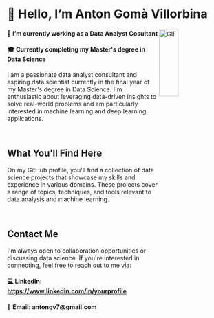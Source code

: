 <h1> 👋 Hello, I’m Anton Gomà Villorbina</h1>

<img align=right top='100' height='20%' width='30%' alt="GIF" src='https://media2.giphy.com/media/qgQUggAC3Pfv687qPC/giphy.gif?cid=ecf05e47h3asshrkbwtnb4vjwnko03r7zie1rgnhi6ups9zn&rid=giphy.gif&ct=g'></img>


<h4>💼 I’m currently working as a Data Analyst Cosultant</h4>
<h4>🎓 Currently completing my Master's degree in Data Science</h4>

<p>I am a passionate data analyst consultant and aspiring data scientist currently in the final year of my Master's degree in Data Science. I'm enthusiastic about leveraging data-driven insights to solve real-world problems and am particularly interested in machine learning and deep learning applications.</p>



<br>
<h2>What You'll Find Here</h2>

<p>On my GitHub profile, you'll find a collection of data science projects that showcase my skills and experience in various domains. These projects cover a range of topics, techniques, and tools relevant to data analysis and machine learning.</p>

<br>
<h2>Contact Me</h2>
<p>I'm always open to collaboration opportunities or discussing data science. If you're interested in connecting, feel free to reach out to me via:</p>

<h4><p>&#128187;  LinkedIn: <a href="https://www.linkedin.com/in/yourprofile">https://www.linkedin.com/in/yourprofile</a></p></h4>
<h4>📩 Email: antongv7@gmail.com</h4>

